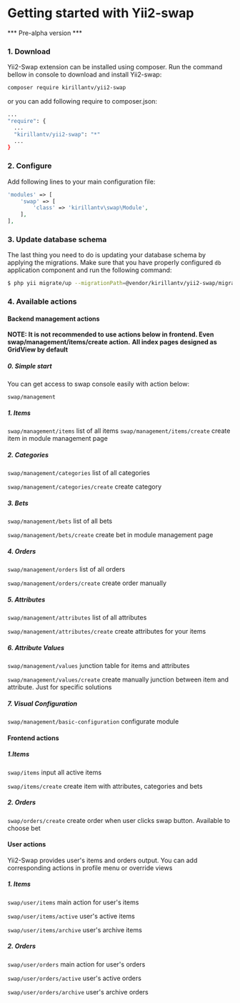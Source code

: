 # Getting started with Yii2-swap

*** Pre-alpha version ***
### 1. Download
Yii2-Swap extension can be installed using composer. Run the command bellow in console to download 
and install Yii2-swap:

```bash
composer require kirillantv/yii2-swap
```

or you can add following require to composer.json:
```bash
...
"require": {
  ...
  "kirillantv/yii2-swap": "*"
  ...
}
```
### 2. Configure

Add following lines to your main configuration file:

```php
'modules' => [
    'swap' => [
        'class' => 'kirillantv\swap\Module',
    ],
],
```
### 3. Update database schema

The last thing you need to do is updating your database schema by applying the
migrations. Make sure that you have properly configured `db` application component
and run the following command:

```bash
$ php yii migrate/up --migrationPath=@vendor/kirillantv/yii2-swap/migrations
```

### 4. Available actions

#### Backend management actions

**NOTE: It is not recommended to use actions below in frontend. Even swap/management/items/create action.**
**All index pages designed as GridView by default**

##### 0. Simple start
You can get access to swap console easily with action below:

`swap/management`
##### 1. Items
`swap/management/items` list of all items
`swap/management/items/create` create item in module management page

##### 2. Categories
`swap/management/categories` list of all categories

`swap/management/categories/create` create category

##### 3. Bets
`swap/management/bets` list of all bets

`swap/management/bets/create` create bet in module management page

##### 4. Orders
`swap/management/orders` list of all orders

`swap/management/orders/create` create order manually

##### 5. Attributes
`swap/management/attributes` list of all attributes

`swap/management/attributes/create` create attributes for your items

##### 6. Attribute Values
`swap/management/values` junction table for items and attributes

`swap/management/values/create` create manually junction between item and attribute. Just for specific solutions

##### 7. Visual Configuration
`swap/management/basic-configuration` configurate module

#### Frontend actions

##### 1.Items
`swap/items` input all active items

`swap/items/create` create item with attributes, categories and bets

##### 2. Orders
`swap/orders/create` create order when user clicks swap button. Available to choose bet

#### User actions

Yii2-Swap provides user's items and orders output. You can add corresponding actions in profile menu or override views

##### 1. Items

`swap/user/items` main action for user's items

`swap/user/items/active` user's active items

`swap/user/items/archive` user's archive items

##### 2. Orders

`swap/user/orders` main action for user's orders

`swap/user/orders/active` user's active orders

`swap/user/orders/archive` user's archive orders
